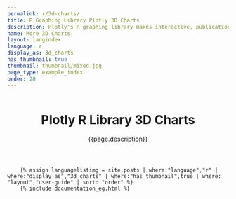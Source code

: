 ```yaml
---
permalink: r/3d-charts/
title: R Graphing Library Plotly 3D Charts
description: Plotly's R graphing library makes interactive, publication-quality graphs online. Examples of how to make 3D charts.
name: More 3D Charts.
layout: langindex
language: r
display_as: 3d_charts
has_thumbnail: true
thumbnail: thumbnail/mixed.jpg
page_type: example_index
order: 20
---
```



<header class="--welcome">
	<div class="--welcome-body">
		<!--div.--wrap-inner-->
		<div class="--title">
			<div class="--category-img"><img src="https://plot.ly/gh-pages/documentation/static/images/python-small.png" alt=""></div>
			<div class="--body">
				<h1>Plotly R Library 3D Charts</h1>
				<p>{{page.description}}</consectetur>
				</p>
			</div>
		</div>
	</div>
</header>

		{% assign languagelistimg = site.posts | where:"language","r" | where:"display_as","3d_charts" | where:"has_thumbnail",true | where: "layout","user-guide" | sort: "order" %}
        {% include documentation_eg.html %}